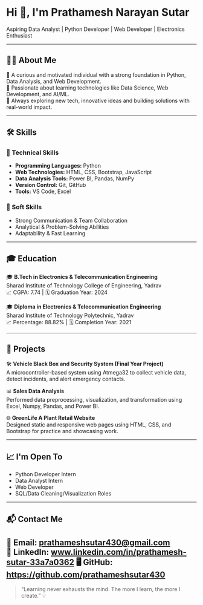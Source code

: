 # Hi 👋, I'm Prathamesh Narayan Sutar  
Aspiring Data Analyst | Python Developer | Web Developer | Electronics Enthusiast

---

## 👨‍💻 About Me
🎯 A curious and motivated individual with a strong foundation in Python, Data Analysis, and Web Development.  
🌟 Passionate about learning technologies like Data Science, Web Development, and AI/ML.  
🚀 Always exploring new tech, innovative ideas and building solutions with real-world impact.

---

## 🛠️ Skills

### 🚀 Technical Skills
- **Programming Languages:** Python
- **Web Technologies:** HTML, CSS, Bootstrap, JavaScript  
- **Data Analysis Tools:** Power BI, Pandas, NumPy
- **Version Control:** Git, GitHub  
- **Tools:** VS Code, Excel

### 🌟 Soft Skills
- Strong Communication & Team Collaboration  
- Analytical & Problem-Solving Abilities  
- Adaptability & Fast Learning

---

## 🎓 Education
🎓 **B.Tech in Electronics & Telecommunication Engineering**  
Sharad Institute of Technology College of Engineering, Yadrav  
📈 CGPA: 7.74 | 🗓️ Graduation Year: 2024  

🎓 **Diploma in Electronics & Telecommunication Engineering**  
Sharad Institute of Technology Polytechnic, Yadrav  
📈 Percentage: 88.82% | 🗓️ Completion Year: 2021

---

## 💼 Projects

🛠️ **Vehicle Black Box and Security System (Final Year Project)**  
A microcontroller-based system using Atmega32 to collect vehicle data, detect incidents, and alert emergency contacts.  

📊 **Sales Data Analysis**  
Performed data preprocessing, visualization, and transformation using Excel, Numpy, Pandas, and Power BI.  

🌐 **GreenLife A Plant Retail Website**  
Designed static and responsive web pages using HTML, CSS, and Bootstrap for practice and showcasing work.  

---

## 📈 I'm Open To
- Python Developer Intern  
- Data Analyst Intern  
- Web Developer
- SQL/Data Cleaning/Visualization Roles  

---

## 📬 Contact Me
📧 Email: prathameshsutar430@gmail.com  
💼 LinkedIn: www.linkedin.com/in/prathamesh-sutar-33a7a0362
🖥️ GitHub: https://github.com/prathameshsutar430
---

> “Learning never exhausts the mind. The more I learn, the more I create.” 💡
